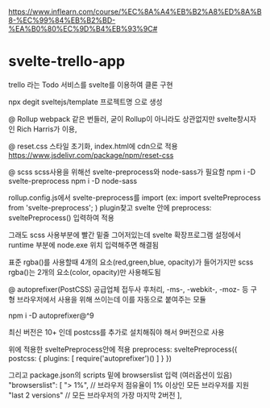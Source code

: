 https://www.inflearn.com/course/%EC%8A%A4%EB%B2%A8%ED%8A%B8-%EC%99%84%EB%B2%BD-%EA%B0%80%EC%9D%B4%EB%93%9C#

# svelte-trello-app
trello 라는 Todo 서비스를 svelte를 이용하여 클론 구현

npx degit sveltejs/template 프로젝트명 으로 생성

@ Rollup 
webpack 같은 번들러,
굳이 Rollup이 아니라도 상관없지만 svelte창시자인 Rich Harris가 이용,

@ reset.css
스타일 초기화, index.html에 cdn으로 적용
https://www.jsdelivr.com/package/npm/reset-css

@ scss
scss사용을 위해선 svelte-preprocess와 node-sass가 필요함
npm i -D svelte-preprocess
npm i -D node-sass

rollup.config.js에서 
svelte-preprocess를 import (ex: import sveltePreprocess from 'svelte-preprocess'; )
plugin찾고 svelte 안에 preprocess: sveltePreprocess() 입력하여 적용

그래도 scss 사용부분에 빨간 밑줄 그어저있는데 
svelte 확장프로그램 설정에서 runtime 부분에 node.exe 위치 입력해주면 해결됨

표준 rgba()를 사용할때 4개의 요소(red,green,blue, opacity)가 들어가지만
scss rgba()는 2개의 요소(color, opacity)만 사용해도됨


@ autoprefixer(PostCSS)
공급업체 접두사 후처리, 
-ms-, -webkit-, -moz- 등 구형 브라우저에서 사용을 위해 쓰이는데
이를 자동으로 붙여주는 모듈

npm i -D autoprefixer@^9

최신 버전은 10+ 인데 postcss를 추가로 설치해줘야 해서 9버전으로 사용

위에 적용한 sveltePreprocess안에 적용
preprocess: sveltePreprocess({
	postcss: {
		plugins: [
    		require('autoprefixer')()
		]
	}
})

그리고 package.json의 scripts 밑에 browserslist 입력 (여러옵션이 있음)
"browserslist": [
   "> 1%", // 브라우저 점유율이 1% 이상인 모든 브라우저를 지원
   "last 2 versions" // 모든 브라우저의 가장 마지막 2버전
],



